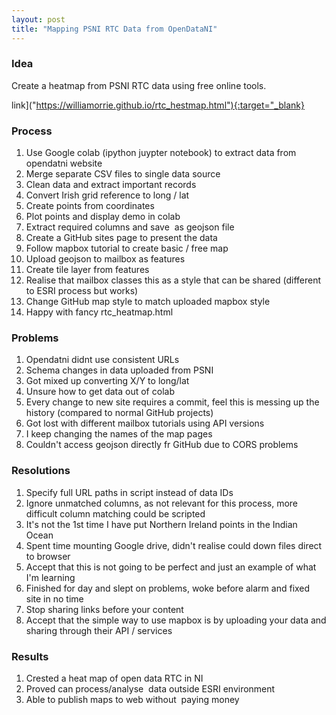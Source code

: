 ```yaml
---
layout: post
title: "Mapping PSNI RTC Data from OpenDataNI"
---
```


### Idea
Create a heatmap from PSNI RTC data using free online tools.

link]("https://williamorrie.github.io/rtc_hestmap.html"){:target="_blank}

### Process 
1. Use Google colab (ipython juypter notebook) to extract data from opendatni website
2. Merge separate CSV files to single data source
3. Clean data and extract important records
4. Convert Irish grid reference to long / lat
5. Create points from coordinates
6. Plot points and display demo in colab
7. Extract required columns and save  as geojson file
8. Create a GitHub sites page to present the data
9. Follow mapbox tutorial to create basic / free map
10. Upload geojson to mailbox as features 
11. Create tile layer from features 
12. Realise that mailbox classes this as a style that can be shared (different to ESRI process but works)
13. Change GitHub map style to match uploaded mapbox style
14. Happy with fancy rtc_heatmap.html

### Problems
1. Opendatni didnt use consistent URLs
2. Schema changes in data uploaded from PSNI
3. Got mixed up converting X/Y to long/lat
4. Unsure how to get data out of colab
5. Every change to new site requires a commit, feel this is messing up the history (compared to normal GitHub projects)
6. Got lost with different mailbox tutorials using API versions
7. I keep changing the names of the map pages
8. Couldn't access geojson directly fr GitHub due to CORS problems

### Resolutions
1. Specify full URL paths in script instead of data IDs
2. Ignore unmatched columns, as not relevant for this process, more difficult column matching could be scripted
3. It's not the 1st time I have put Northern Ireland points in the Indian Ocean
4. Spent time mounting Google drive, didn't realise could down files direct to browser
5. Accept that this is not going to be perfect and just an example of what I'm learning
6. Finished for day and slept on problems, woke before alarm and fixed site in no time
7. Stop sharing links before your content
8. Accept that the simple way to use mapbox is by uploading your data and sharing through their API / services

### Results
1. Crested a heat map of open data RTC in NI
2. Proved can process/analyse  data outside ESRI environment
3. Able to publish maps to web without  paying money
